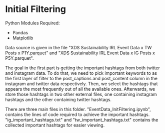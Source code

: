 # Initial Filtering

Python Modules Required:
- Pandas
- Matplotlib

Data source is given in the file "XDS Sustainability IRL Event Data x TW Posts x P1Y.parquet" and "XDS Sustainability IRL Event Data x IG Posts x P5Y.parquet".

The goal in the first part is getting the important hashtags from both twitter and instagram data. To do that, we need to pick important keywords to as the first layer of filter to the post_captions and post_content column in the instagram and twitter data respectively. Then, we select the hashtags that appears the most frequently out of all the available ones. Afterwards, we store those hashtags in two other external files, one containing instagram hashtags and the other containing twitter hashtags.

There are three main files in this folder. "EventData_InitFiltering.ipynb", contains the lines of code required to achieve the important hashtags. "ig_important_hashtags.txt" and "tw_important_hashtags.txt" contains the collected important hashtags for easier viewing.
